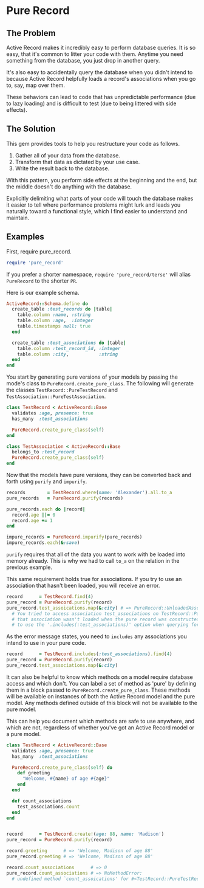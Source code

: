 # Pure Record

## The Problem

Active Record makes it incredibly easy to perform database queries. It is so easy, that it's common to litter your code with them. Anytime you need something from the database, you just drop in another query.

It's also easy to accidentally query the database when you didn't intend to because Active Record helpfully loads a record's associations when you go to, say, map over them.

These behaviors can lead to code that has unpredictable performance (due to lazy loading) and is difficult to test (due to being littered with side effects).

## The Solution

This gem provides tools to help you restructure your code as follows.

1. Gather all of your data from the database.
1. Transform that data as dictated by your use case.
1. Write the result back to the database.

With this pattern, you perform side effects at the beginning and the end, but the middle doesn't do anything with the database.

Explicitly delimiting what parts of your code will touch the database makes it easier to tell where performance problems might lurk and leads you naturally toward a functional style, which I find easier to understand and maintain.

## Examples

First, require pure_record.

```ruby
require 'pure_record'
```

If you prefer a shorter namespace, `require 'pure_record/terse'` will alias `PureRecord` to the shorter `PR`.

Here is our example schema.

```ruby
ActiveRecord::Schema.define do
  create_table :test_records do |table|
    table.column :name, :string
    table.column :age,  :integer
    table.timestamps null: true
  end

  create_table :test_associations do |table|
    table.column :test_record_id, :integer
    table.column :city,           :string
  end
end
```

You start by generating pure versions of your models by passing the mode's class to `PureRecord.create_pure_class`. The following will generate the classes `TestRecord::PureTestRecord` and `TestAssociation::PureTestAssociation`.

```ruby
class TestRecord < ActiveRecord::Base
  validates :age, presence: true
  has_many  :test_associations

  PureRecord.create_pure_class(self)
end

class TestAssociation < ActiveRecord::Base
  belongs_to :test_record
  PureRecord.create_pure_class(self)
end
```

Now that the models have pure versions, they can be converted back and forth using `purify` and `impurify`.

```ruby
records        = TestRecord.where(name: 'Alexander').all.to_a
pure_records   = PureRecord.purify(records)

pure_records.each do |record|
  record.age ||= 0
  record.age += 1
end

impure_records = PureRecord.impurify(pure_records)
impure_records.each(&:save)
```

`purify` requires that all of the data you want to work with be loaded into memory already. This is why we had to call `to_a` on the relation in the previous example.

This same requirement holds true for associations. If you try to use an association that hasn't been loaded, you will receive an error.

```ruby
record      = TestRecord.find(4)
pure_record = PureRecord.purify(record)
pure_record.test_assoications.map(&:city) # => PureRecord::UnloadedAssociationError: 
  # You tried to access association test_associations on TestRecord::PureTestRecord, but
  # that association wasn't loaded when the pure record was constructed. You might want
  # to use the '.includes(:test_associations)' option when querying for TestRecord.
```

As the error message states, you need to `includes` any associations you intend to use in your pure code.

```ruby
record      = TestRecord.includes(:test_associations).find(4)
pure_record = PureRecord.purify(record)
pure_record.test_associations.map(&:city)
```

It can also be helpful to know which methods on a model require database access and which don't. You can label a set of method as 'pure' by defining them in a block passed to `PureRecord.create_pure_class`. These methods will be available on instances of both the Active Record model and the pure model. Any methods defined outside of this block will not be available to the pure model.

This can help you document which methods are safe to use anywhere, and which are not, regardless of whether you've got an Active Record model or a pure model.

```ruby
class TestRecord < ActiveRecord::Base
  validates :age, presence: true
  has_many  :test_associations

  PureRecord.create_pure_class(self) do
    def greeting
      "Welcome, #{name} of age #{age}"
    end
  end

  def count_associations
    test_associations.count
  end
end


record      = TestRecord.create!(age: 88, name: 'Madison')
pure_record = PureRecord.purify(record)

record.greeting      # => 'Welcome, Madison of age 88'
pure_record.greeting # => 'Welcome, Madison of age 88'

record.count_associations      # => 0
pure_record.count_associations # => NoMethodError:
  # undefined method `count_assoications' for #<TestRecord::PureTestRecord:0x007fafd0c190a8>
```
